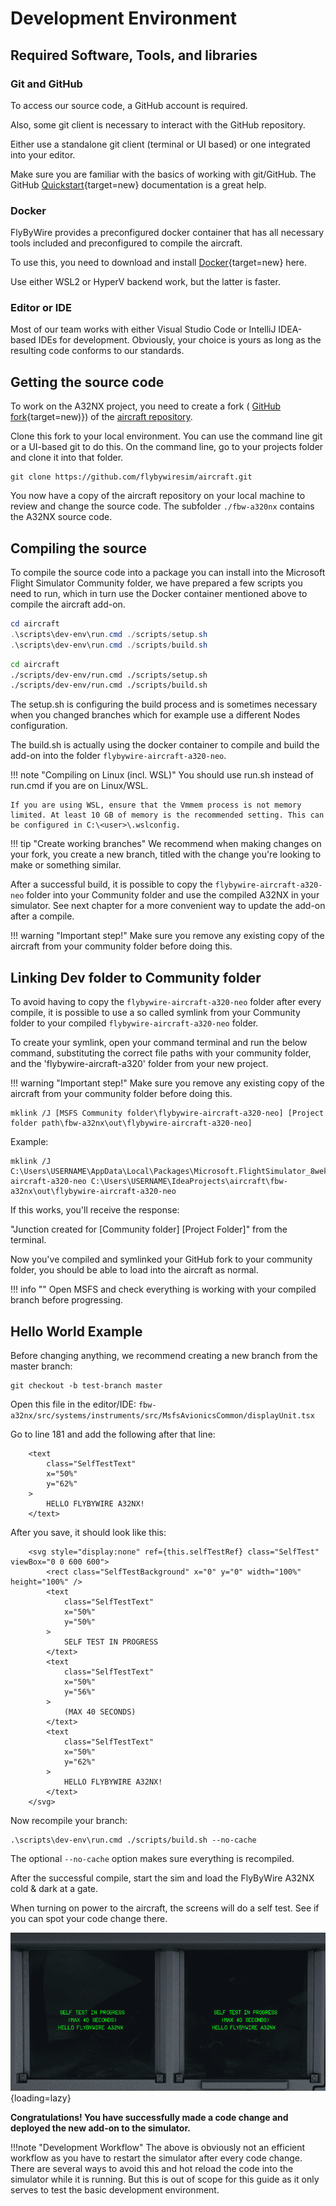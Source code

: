 # Development Environment

## Required Software, Tools, and libraries

### Git and GitHub

To access our source code, a GitHub account is required.

Also, some git client is necessary to interact with the GitHub repository.

Either use a standalone git client (terminal or UI based) or one integrated into your editor.

Make sure you are familiar with the basics of working with git/GitHub. The GitHub [Quickstart](https://docs.github.com/en/get-started/quickstart){target=new} documentation is a great help.

### Docker

FlyByWire provides a preconfigured docker container that has all necessary tools included and preconfigured to compile the aircraft.

To use this, you need to download and install [Docker](https://docs.docker.com/get-docker/){target=new} here.

Use either WSL2 or HyperV backend work, but the latter is faster.

### Editor or IDE

Most of our team works with either Visual Studio Code or IntelliJ IDEA-based IDEs for development. Obviously, your choice is yours as long as the resulting code conforms to our standards.

## Getting the source code

To work on the A32NX project, you need to create a fork ( [GitHub fork](https://docs.github.com/en/get-started/quickstart/fork-a-repo){target=new)}) of the [aircraft repository](https://github.com/flybywiresim/aircraft).

Clone this fork to your local environment. You can use the command line git or a UI-based git to do this. On the command line, go to your projects folder and clone it into that folder.

```
git clone https://github.com/flybywiresim/aircraft.git
```

You now have a copy of the aircraft repository on your local machine to review and change the source code. The subfolder `./fbw-a320nx` contains the A32NX source code.

## Compiling the source

To compile the source code into a package you can install into the Microsoft Flight Simulator Community folder, we have prepared a few scripts you need to run, which in turn use the Docker container mentioned above to compile the aircraft add-on.


```powershell title="PowerShell or Cmd Prompt"
cd aircraft
.\scripts\dev-env\run.cmd ./scripts/setup.sh
.\scripts\dev-env\run.cmd ./scripts/build.sh
```

```bash title="git bash or other *nix shells on Windows"
cd aircraft
./scripts/dev-env/run.cmd ./scripts/setup.sh
./scripts/dev-env/run.cmd ./scripts/build.sh
```

The setup.sh is configuring the build process and is sometimes necessary when you changed branches which for example use a different Nodes configuration.

The build.sh is actually using the docker container to compile and build the add-on into the folder `flybywire-aircraft-a320-neo`.

!!! note "Compiling on Linux (incl. WSL)"
    You should use run.sh instead of run.cmd if you are on Linux/WSL.

    If you are using WSL, ensure that the Vmmem process is not memory limited. At least 10 GB of memory is the recommended setting. This can be configured in C:\<user>\.wslconfig.

!!! tip "Create working branches"
    We recommend when making changes on your fork, you create a new branch, titled with the change you're looking to make or something similar.

After a successful build, it is possible to copy the `flybywire-aircraft-a320-neo` folder into your Community folder and use the compiled A32NX in your simulator. See next chapter for a more convenient way to update the add-on after a compile.

!!! warning "Important step!"
    Make sure you remove any existing copy of the aircraft from your community folder before doing this.

## Linking Dev folder to Community folder

To avoid having to copy the `flybywire-aircraft-a320-neo` folder after every compile, it is possible to use a so called symlink from your Community folder to your compiled `flybywire-aircraft-a320-neo` folder.

To create your symlink, open your command terminal and run the below command, substituting the correct file paths with your community folder, and the 'flybywire-aircraft-a320' folder from your new project.

!!! warning "Important step!"
    Make sure you remove any existing copy of the aircraft from your community folder before doing this.

```
mklink /J [MSFS Community folder\flybywire-aircraft-a320-neo] [Project folder path\fbw-a32nx\out\flybywire-aircraft-a320-neo]
```

Example:
```
mklink /J C:\Users\USERNAME\AppData\Local\Packages\Microsoft.FlightSimulator_8wekyb3d8bbwe\Community\flybywire-aircraft-a320-neo C:\Users\USERNAME\IdeaProjects\aircraft\fbw-a32nx\out\flybywire-aircraft-a320-neo
```

If this works, you'll receive the response:

"Junction created for \[Community folder] \[Project Folder]" from the terminal.

Now you've compiled and symlinked your GitHub fork to your community folder, you should be able to load into the aircraft as normal.

!!! info ""
    Open MSFS and check everything is working with your compiled branch before progressing.

## Hello World Example

Before changing anything, we recommend creating a new branch from the master branch:

```
git checkout -b test-branch master
```

Open this file in the editor/IDE:
`fbw-a32nx/src/systems/instruments/src/MsfsAvionicsCommon/displayUnit.tsx`

Go to line 181 and add the following after that line:

```
    <text
        class="SelfTestText"
        x="50%"
        y="62%"
    >
        HELLO FLYBYWIRE A32NX!
    </text>
```

After you save, it should look like this:

```TS title="displayUnit.tsx"
    <svg style="display:none" ref={this.selfTestRef} class="SelfTest" viewBox="0 0 600 600">
        <rect class="SelfTestBackground" x="0" y="0" width="100%" height="100%" />
        <text
            class="SelfTestText"
            x="50%"
            y="50%"
        >
            SELF TEST IN PROGRESS
        </text>
        <text
            class="SelfTestText"
            x="50%"
            y="56%"
        >
            (MAX 40 SECONDS)
        </text>
        <text
            class="SelfTestText"
            x="50%"
            y="62%"
        >
            HELLO FLYBYWIRE A32NX!
        </text>
    </svg>
```

Now recompile your branch:

```
.\scripts\dev-env\run.cmd ./scripts/build.sh --no-cache
```

The optional `--no-cache` option makes sure everything is recompiled.

After the successful compile, start the sim and load the FlyByWire A32NX cold & dark at a gate.

When turning on power to the aircraft, the screens will do a self test. See if you can spot your code change there.

![hello-world-pfd](../assets/dev-guide/hello-world-pfd.png){loading=lazy}

**Congratulations! You have successfully made a code change and deployed the new add-on to the simulator.**

!!!note "Development Workflow"
    The above is obviously not an efficient workflow as you have to restart the simulator after every code change. 
    There are several ways to avoid this and hot reload the code into the simulator while it is running. But this is out
    of scope for this guide as it only serves to test the basic development environment.